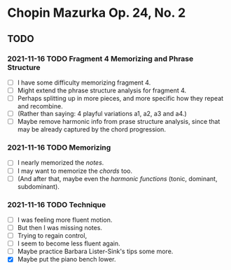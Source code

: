Chopin Mazurka Op. 24, No. 2
============================

TODO
----

### 2021-11-16 TODO Fragment 4 Memorizing and Phrase Structure

- [ ] I have some difficulty memorizing fragment 4.
- [ ] Might extend the phrase structure analysis for fragment 4.
- [ ] Perhaps splitting up in more pieces, and more specific how they repeat and recombine.
- [ ] (Rather than saying: 4 playful variations a1, a2, a3 and a4.)
- [ ] Maybe remove harmonic info from prase structure analysis, since that may be already captured by the chord progression.

### 2021-11-16 TODO Memorizing

- [ ] I nearly memorized the *notes*.
- [ ] I may want to memorize the *chords* too.
- [ ] (And after that, maybe even the *harmonic functions* (tonic, dominant, subdominant).

### 2021-11-16 TODO Technique

- [ ] I was feeling more fluent motion.
- [ ] But then I was missing notes.
- [ ] Trying to regain control,
- [ ] I seem to become less fluent again.
- [ ] Maybe practice Barbara Lister-Sink's tips some more.
- [x] Maybe put the piano bench lower.